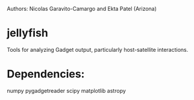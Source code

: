Authors: Nicolas Garavito-Camargo and Ekta Patel (Arizona)

# jellyfish
Tools for analyzing Gadget output, particularly host-satellite interactions. 

# Dependencies:
numpy
pygadgetreader
scipy
matplotlib
astropy

